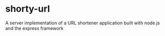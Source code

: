 # shorty-url
A server implementation of a URL shortener application built with node.js and the express framework
